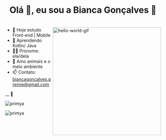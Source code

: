 <h1 align="center">Olá 👋, eu sou a Bianca Gonçalves 🚀<h1/>
<h3 align="center">  </h3>
<img align="right" alt="hello-world-gif" width=350 src="https://media.giphy.com/media/rdkel6spIkIBbLi27V/giphy.gif" alt="animaGitfix.gif" border="0" />

### 

- 🔭 Hoje estudo Front-end | Mobile
- 🌱 Aprendendo Kotlin/ Java
- 🏳‍🌈 Pronome: ela/dela
- 🌳 Amo animais e o meio ambiente
- 📫 Contato: biancagoncalves.premie@gmail.com

__ 🚧

<div>
  <p><img align="center" src="https://github-readme-stats.vercel.app/api/top-langs?username=primya&show_icons=true&theme=solarized-light&hide_border=true&locale=en&layout=compact" alt="primya" /></p>
<p><img align="center" src="https://github-readme-streak-stats.herokuapp.com/?user=primya&theme=solarized-light&hide_border=true" alt="primya" /></p>
</div>




<!--
**PrimYA/PrimYA** is a ✨ _special_ ✨ repository because its `README.md` (this file) appears on your GitHub profile.

Here are some ideas to get you started: 

- 🔭 I’m currently working on ...
- 🌱 I’m currently learning ...
- 👯 I’m looking to collaborate on ...
- 🤔 I’m looking for help with ...
- 💬 Ask me about ...
- 📫 How to reach me: ...
- 😄 Pronouns: ...
- ⚡ Fun fact: ...
-->

